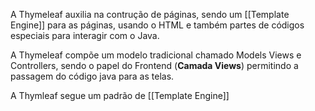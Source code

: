 A Thymeleaf auxilia na contrução de páginas, sendo um [[Template Engine]] para as páginas, usando o HTML e também partes de códigos especiais para interagir com o Java.

A Thymeleaf compõe um modelo tradicional chamado Models Views e Controllers, sendo o papel do Frontend (**Camada Views**) permitindo a passagem do código java para as telas.

A Thymleaf segue um padrão de [[Template Engine]]